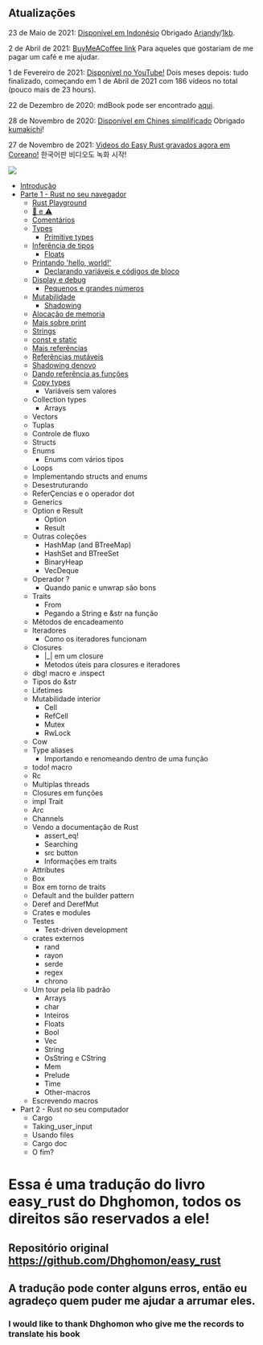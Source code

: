 ## Atualizações

23 de Maio de 2021: [Disponível em Indonésio](https://github.com/ariandy/easy-rust-indonesia) Obrigado [Ariandy](https://github.com/ariandy)/[1kb](https://1kilobyte.github.io/).

2 de Abril de 2021: [BuyMeACoffee link](https://www.buymeacoffee.com/mithridates) Para aqueles que gostariam de me pagar um café e me ajudar.

1 de Fevereiro de 2021: [Disponível no YouTube!](https://www.youtube.com/playlist?list=PLfllocyHVgsRwLkTAhG0E-2QxCf-ozBkk) Dois meses depois: tudo finalizado, começando em 1 de Abril de 2021 com 186 vídeos no total (pouco mais de 23 hours).

22 de Dezembro de 2020: mdBook pode ser encontrado [aqui](https://dhghomon.github.io/easy_rust).

28 de Novembro de 2020: [Disponível em Chines simplificado](https://github.com/kumakichi/easy_rust_chs) Obrigado [kumakichi](https://github.com/kumakichi)!

27 de Novembro de 2021: [Videos do Easy Rust gravados agora em Coreano!](https://www.youtube.com/watch?v=W9DO6m8JSSs&list=PLfllocyHVgsSJf1zO6k6o3SX2mbZjAqYE) 한국어판 비디오도 녹화 시작!

![](Easy_Rust_sample_image.png)

- [Introdução](https://github.com/justjapann/easy_rust_ptbr/blob/main/Introduction/introduction.md)
- [Parte 1 - Rust no seu navegador](https://github.com/justjapann/easy_rust_ptbr/blob/main/part1/browser/browser.md)
  - [Rust Playground](https://github.com/justjapann/easy_rust_ptbr/blob/main/part1/playground/playground.md)
  - [🚧 e ⚠️](https://github.com/justjapann/easy_rust_ptbr/blob/main/part1/warning/warning.md)
  - [Comentários](https://github.com/justjapann/easy_rust_ptbr/blob/main/part1/comments/comments.md)
  - [Types](https://github.com/justjapann/easy_rust_ptbr/blob/main/part1/types/types.md)
    - [Primitive types](https://github.com/justjapann/easy_rust_ptbr/blob/main/part1/types/primitive_types.md)
  - [Inferência de tipos](https://github.com/justjapann/easy_rust_ptbr/blob/main/part1/type_inference/type_inference.md)
    - [Floats](https://github.com/justjapann/easy_rust_ptbr/blob/main/part1/type_inference/float.md)
  - [Printando 'hello, world!'](https://github.com/justjapann/easy_rust_ptbr/blob/main/part1/print_helloWorld/print_hello.md)
    - [Declarando variáveis e códigos de bloco](https://github.com/justjapann/easy_rust_ptbr/blob/main/part1/print_helloWorld/variable.md)
  - [Display e debug](https://github.com/justjapann/easy_rust_ptbr/blob/main/part1/display_debug/display_debug.md)
    - [Pequenos e grandes números](https://github.com/justjapann/easy_rust_ptbr/blob/main/part1/display_debug/small_and_largest.md)
  - [Mutabilidade](https://github.com/justjapann/easy_rust_ptbr/blob/main/part1/mutability/mutability.md)
    - [Shadowing](https://github.com/justjapann/easy_rust_ptbr/blob/main/part1/mutability/shadowing.md)
  - [Alocação de memoria](https://github.com/justjapann/easy_rust_ptbr/blob/main/part1/memory/memory.md)
  - [Mais sobre print](https://github.com/justjapann/easy_rust_ptbr/blob/main/part1/prints/prints.md)
  - [Strings](https://github.com/justjapann/easy_rust_ptbr/blob/main/part1/strings/strings.md)
  - [const e static](https://github.com/justjapann/easy_rust_ptbr/blob/main/part1/const_static/const_static.md)
  - [Mais referências](https://github.com/justjapann/easy_rust_ptbr/blob/main/part1/references/more_references.md)
  - [Referências mutáveis](https://github.com/justjapann/easy_rust_ptbr/blob/main/part1/references/mutable_references.md)
  - [Shadowing denovo](https://github.com/justjapann/easy_rust_ptbr/blob/main/part1/shadowing/shadowing_again.md)
  - [Dando referência as funções](https://github.com/justjapann/easy_rust_ptbr/blob/main/part1/references/giving_reference_function.md)
  - [Copy types](https://github.com/justjapann/easy_rust_ptbr/blob/main/part1/types/copy_types.md)
    - Variáveis sem valores
  - Collection types
    - Arrays
  - Vectors
  - Tuplas
  - Controle de fluxo
  - Structs
  - Enums
    - Enums com vários tipos
  - Loops
  - Implementando structs and enums
  - Desestruturando
  - ReferÇencias e o operador dot
  - Generics
  - Option e Result
    - Option
    - Result
  - Outras coleções
    - HashMap (and BTreeMap)
    - HashSet and BTreeSet
    - BinaryHeap
    - VecDeque
  - Operador ?
    - Quando panic e unwrap são bons
  - Traits
    - From
    - Pegando a String e &str na função
  - Métodos de encadeamento
  - Iteradores
    - Como os iteradores funcionam
  - Closures
    - |\_| em um closure
    - Metodos úteis para closures e iteradores
  - dbg! macro e .inspect
  - Tipos do &str
  - Lifetimes
  - Mutabilidade interior
    - Cell
    - RefCell
    - Mutex
    - RwLock
  - Cow
  - Type aliases
    - Importando e renomeando dentro de uma função
  - todo! macro
  - Rc
  - Multiplas threads
  - Closures em funções
  - impl Trait
  - Arc
  - Channels
  - Vendo a documentação de Rust
    - assert_eq!
    - Searching
    - src button
    - Informações em traits
  - Attributes
  - Box
  - Box em torno de traits
  - Default and the builder pattern
  - Deref and DerefMut
  - Crates e modules
  - Testes
    - Test-driven development
  - crates externos
    - rand
    - rayon
    - serde
    - regex
    - chrono
  - Um tour pela lib padrão
    - Arrays
    - char
    - Inteiros
    - Floats
    - Bool
    - Vec
    - String
    - OsString e CString
    - Mem
    - Prelude
    - Time
    - Other-macros
  - Escrevendo macros
- Part 2 - Rust no seu computador
  - Cargo
  - Taking_user_input
  - Usando files
  - Cargo doc
  - O fim?

# Essa é uma tradução do livro easy_rust do Dhghomon, todos os direitos são reservados a ele!

## Repositório original https://github.com/Dhghomon/easy_rust

## A tradução pode conter alguns erros, então eu agradeço quem puder me ajudar a arrumar eles.

### I would like to thank Dhghomon who give me the records to translate his book
